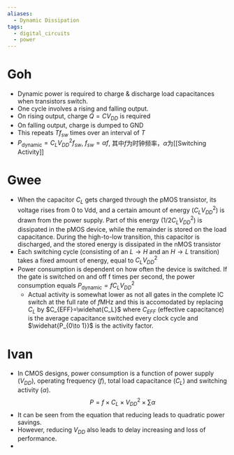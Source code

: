 ```yaml
---
aliases:
  - Dynamic Dissipation
tags:
  - digital_circuits
  - power
---
```

# Goh

- Dynamic power is required to charge & discharge load capacitances when transistors switch.
- One cycle involves a rising and falling output.
- On rising output, charge $Q = CV_{DD}$ is required
- On falling output, charge is dumped to GND
- This repeats $Tf_{sw}$ times over an interval of $T$
- $P_{\mathrm{dynamic}}=C_L V_{DD}^2 f_{sw}$, $f_{sw}=\alpha f$, 其中$f$为时钟频率，$\alpha$为[[Switching Activity]]

# Gwee

- When the capacitor $C_L$ gets charged through the pMOS transistor, its voltage rises from 0 to Vdd, and a certain amount of energy ($C_LV_{DD}^2$) is drawn from the power supply. Part of this energy ($1/2 C_LV_{DD}^2$) is dissipated in the pMOS device, while the remainder is stored on the load capacitance. During the high-to-low transition, this capacitor is discharged, and the stored energy is dissipated in the nMOS transistor
- Each switching cycle (consisting of an $L\to H$ and an $H\to L$ transition) takes a fixed amount of energy, equal to $C_LV_{DD}^2$
- Power consumption is dependent on how often the device is switched. If the gate is switched on and off f times per second, the power consumption equals $P_{\mathrm{dynamic}}=f C_LV_{DD}^2$
	- Actual activity is somewhat lower as not all gates in the complete IC switch at the full rate of $f\mathrm{MHz}$ and this is accomodated by replacing $C_L$ by $C_{EFF}=\widehat{C_L}$ where $C_{EFF}$ (effective capacitance) is the average capacitance switched every clock cycle and $\widehat{P_{0\to 1}}$ is the activity factor.

# Ivan

- In CMOS designs, power consumption is a function of power supply ($V_{DD}$), operating frequency ($f$), total load capacitance ($C_L$) and switching activity ($\alpha$). $$P=f\times C_L \times V_{DD}^2 \times \sum\alpha$$
- It can be seen from the equation that reducing  leads to quadratic power savings.
- However, reducing $V_{DD}$ also leads to delay increasing and loss of performance.
- 